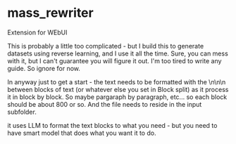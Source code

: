 # mass_rewriter
Extension for WEbUI

This is probably a little too complicated - but I build this to generate datasets using reverse learning, and I use it all the time. Sure, you can mess with it, but I can't guarantee you will figure it out. I'm too tired to write any guide. So ignore for now.

In anyway just to get a start - the text needs to be formatted with the \n\n\n between blocks of text (or whatever else you set in Block split) as it process it in block by block. So maybe pargaraph by paragraph, etc... so each block should be about 800 or so. And the file needs to reside in the input subfolder. 


it uses LLM to format the text blocks to what you need - but you need to have smart model that does what you want it to do. 
